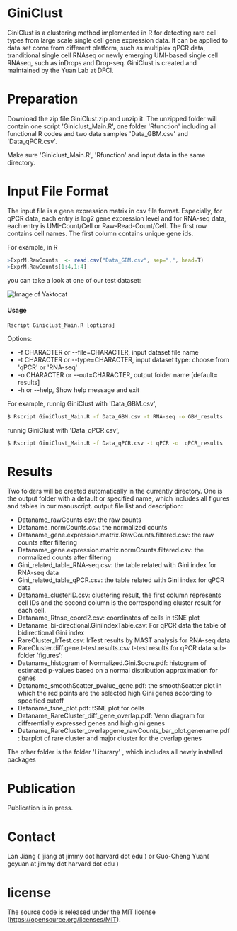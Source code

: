 # GiniClust

GiniClust is a clustering method implemented in R for detecting rare cell types from large scale single cell gene expression data. It can be applied to data set come from different platform, such as multiplex qPCR data, tranditional single cell RNAseq or newly emerging UMI-based single cell RNAseq, such as inDrops and Drop-seq. GiniClust is created and maintained by the Yuan Lab at DFCI.



# Preparation
Download the zip file GiniClust.zip and unzip it.  The unzipped folder will contain one script 'Giniclust_Main.R', one folder 'Rfunction' including all functional R codes and two data samples 'Data_GBM.csv' and 'Data_qPCR.csv'.

Make sure 'Giniclust_Main.R', 'Rfunction' and input data in the same directory.

# Input File Format
The input file is a gene expression matrix in csv file format.
Especially, for qPCR data, each entry is log2 gene expression level and for RNA-seq data, each entry is UMI-Count/Cell or Raw-Read-Count/Cell.  The first row contains cell names. The first column contains unique gene ids. 

For example, in R 
```R
>ExprM.RawCounts  <- read.csv("Data_GBM.csv", sep=",", head=T)
>ExprM.RawCounts[1:4,1:4]
```

you can take a look at one of our test dataset:  

![Image of Yaktocat](https://drive.google.com/open?id=0B1039cl0AW0ebWVnVzJDb0ZqMEE)




#### Usage 
    Rscript Giniclust_Main.R [options]

Options:
- -f CHARACTER or  --file=CHARACTER, input dataset file name 
- -t CHARACTER or --type=CHARACTER, input dataset type: choose from 'qPCR' or 'RNA-seq' 
- -o CHARACTER or  --out=CHARACTER, output folder name [default= results]
- -h or  --help, Show help message and exit

For example, runnig GiniClust with 'Data_GBM.csv',
```sh
$ Rscript GiniClust_Main.R -f Data_GBM.csv -t RNA-seq -o GBM_results
```
runnig GiniClust with 'Data_qPCR.csv',
```sh
$ Rscript GiniClust_Main.R -f Data_qPCR.csv -t qPCR -o  qPCR_results
```
# Results
Two folders will be created automatically in the currently directory. 
One is the output folder with a default or specified name, which includes all figures and tables in our manuscript.
output file list and description:

- Dataname_rawCounts.csv: the raw counts 
- Dataname_normCounts.csv: the normalized counts
- Dataname_gene.expression.matrix.RawCounts.filtered.csv: the raw counts after filtering 
- Dataname_gene.expression.matrix.normCounts.filtered.csv: the normalized counts after filtering  
- Gini_related_table_RNA-seq.csv: the table related with Gini index for RNA-seq data
- Gini_related_table_qPCR.csv: the table related with Gini index for qPCR data
- Dataname_clusterID.csv: clustering result, the first column represents cell IDs and the second column is the corresponding cluster result for each cell.
- Dataname_Rtnse_coord2.csv: coordinates of cells in tSNE plot 
- Dataname_bi-directional.GiniIndexTable.csv: For qPCR data the table of bidirectional Gini index
- RareCluster_lrTest.csv: lrTest results by MAST analysis for RNA-seq data 
- RareCluster.diff.gene.t-test.results.csv t-test results for qPCR data
sub-folder 'figures':
- Dataname_histogram of Normalized.Gini.Socre.pdf: histogram of estimated p-values based on a normal distribution approximation for genes
- Dataname_smoothScatter_pvalue_gene.pdf: the smoothScatter plot in which the red points are the selected high Gini genes according to specified cutoff
- Dataname_tsne_plot.pdf: tSNE plot for cells
- Dataname_RareCluster_diff_gene_overlap.pdf: Venn diagram for differentially expressed genes and high gini genes
- Dataname_RareCluster_overlapgene_rawCounts_bar_plot.genename.pdf: barplot of rare cluster and major cluster for the overlap genes

The other folder is the folder 'Libarary' , which includes all newly installed packages


# Publication 
Publication is in press.

# Contact 
Lan Jiang ( ljiang at jimmy dot harvard dot edu ) or Guo-Cheng Yuan( gcyuan at jimmy dot harvard dot edu )

# license
The source code is released under the MIT license (https://opensource.org/licenses/MIT).
